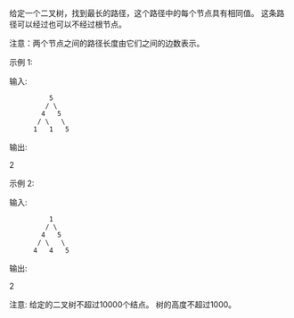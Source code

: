 给定一个二叉树，找到最长的路径，这个路径中的每个节点具有相同值。 这条路径可以经过也可以不经过根节点。

注意：两个节点之间的路径长度由它们之间的边数表示。

示例 1:

输入:

              5
             / \
            4   5
           / \   \
          1   1   5
          
输出:

2

示例 2:

输入:

              1
             / \
            4   5
           / \   \
          4   4   5
          
输出:

2

注意: 给定的二叉树不超过10000个结点。 树的高度不超过1000。
